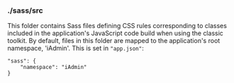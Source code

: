 ### ./sass/src

This folder contains Sass files defining CSS rules corresponding to classes
included in the application's JavaScript code build when using the classic toolkit.
By default, files in this folder are mapped to the application's root namespace, 'iAdmin'.
This is set in `"app.json"`:

    "sass": {
        "namespace": "iAdmin"
    }